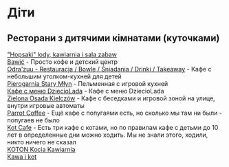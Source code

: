 # Діти

## Ресторани з дитячими кімнатами (куточками)	

["Hopsaki" lody, kawiarnia i sala zabaw][1]	<br /> 
[Bawić][2] - Просто кофе и детский центр <br />
[Odra'zuu - Restauracja / Bowle / Śniadania / Drinki / Takeaway][3] - Кафе с небольшим уголком-кухней для детей <br />
[Pierogarnia Stary Młyn][4] - Пельменная с игровой кухней <br />
[Кафе с меню DziecioLada][5] - Кафе с меню DziecioLada <br />
[Zielona Osada Kiełczów][6] - Кафе с беседками и игровой зоной на улице, внутри игровые автоматы <br />
[Parrot Coffee][7] - Ещё кафе с попугаями есть, но сколько мы там ни были - попугаев не было <br />
[Kot Cafe][8] - Есть три кафе с котами, но по правилам кафе с детьми до 10 лет в определенные дни можно ходить. Мы не знали этого, ходили, никто ничего не сказал<br />
[KOTON Kocia Kawiarnia][9]<br />
[Kawa i kot][10]	


<!-- resources -->

[1]: https://maps.app.goo.gl/3BjRqL8tAtWNrtaJ6?g_st=ic
[2]: https://maps.app.goo.gl/iVLFKRcx8bi1TQ2cA?g_st=ic 
[3]: https://maps.app.goo.gl/CcZAsaEURLdumTa17?g_st=ic
[4]: https://maps.app.goo.gl/TjnMyHrapixJfXPM8?g_st=ic
[5]: https://maps.app.goo.gl/dPKepCHtsPkyQNUo6?g_st=ic
[6]: https://maps.app.goo.gl/MU5Bpzyucu6mQikB8?g_st=ic
[7]: https://maps.app.goo.gl/fyb4Qch1QBAyTwsZ9?g_st=ic
[8]: https://maps.app.goo.gl/Cu7u3KiKjgZaYAVA6?g_st=ic
[9]: https://maps.app.goo.gl/dQjQsndDXqggZyFt7?g_st=ic
[10]: https://maps.app.goo.gl/sQjUiP2pGNMGRCYJ8?g_st=ic
